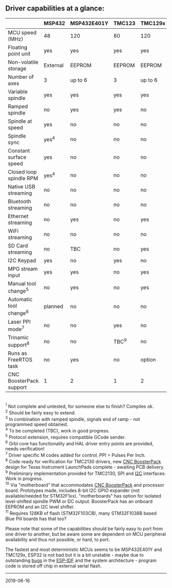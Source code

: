 ## Driver capabilities at a glance:


|                         | MSP432   | MSP432E401Y |TMC123  | TMC129x | MSP430F5529 | PSoC&nbsp;5 | ESP32 | SAMD21 | LPC1769<sup>1</sup> | STM32F1xx<sup>11</sup> |
|-------------------------|----------|-------------|--------|---------|-------------|--------|-------|-------|---------|---------|
| MCU speed \(MHz\)       | 48       | 120         | 80     | 120     | 25 \(16 bit\) | 80     | 2x240 | 48    | 120     | 72      |
| Floating point unit     | yes      | yes         | yes    | yes     | no          | no     | yes   | no    | no      | no      |
| Non-volatile storage    | External | EEPROM      | EEPROM | EEPROM  | External    | EEPROM | Flash | Flash | Flash   | Flash   |
| Number of axes          | 3        | up to 6     | 3      | up to 6 | 3           | 3<sup>2</sup>      | 3    | 3    | 3       | up to 6 |
| Variable spindle        | yes      | yes         | yes    | yes     | yes         | yes    | yes   | yes   | yes     | no      |
| Ramped spindle          | no       | yes         | yes    | no      | no          | no     | yes   | no    | no      | no      |
| Spindle at speed        | yes      | no          | no     | no      | no          | no     | yes<sup>3</sup>  | no    | no      | no      |
| Spindle sync            | yes<sup>4</sup>      | no          |no     | no      | no          | no     | no    | no    | no      | no      |
| Constant surface speed  | yes      | no          | no     | no      | no          | no     | no    | no    | no      | no      |
| Closed loop spindle RPM | yes<sup>4</sup>      | no          | no     | no      | no          | no     | no    | no    | no      | no      |
| Native USB streaming    | no       | no          | no     | no      | no          | no     | no    | yes   | yes?    | yes     |
| Bluetooth streaming     | no       | no          | no     | no      | no          | no     | yes   | no    | no      | no      |
| Ethernet streaming      | no       | yes         | no     | yes     | no          | no     | no    | no    | no      | no      |
| WiFi streaming          | no       | no          | no     | no      | no          | no     | yes   | no    | no      | no      |
| SD Card streaming       | no       | TBC         | no     | yes     | no          | no     | yes   | no    | yes     | no      |
| I2C Keypad              | yes      | no          | yes    | no      | no          | yes    | yes   | no    | no      | no      |
| MPG stream input        | yes      | yes         | no     | yes     | no          | no     | no    | no    | no      | no      |
| Manual tool change<sup>5</sup>      | no          | yes      | no     | yes     | no          | no     | yes   | yes   | no      | no      |
| Automatic tool change<sup>6</sup>    | planned| no          | no     | no      | no          | no     | no    | no    | no      | no      |
| Laser PPI mode<sup>7</sup>           | no     | no          | yes    | no      | no          | no     | no    | no    | no      | no      |
| Trinamic support<sup>8</sup>         | no     | no          | TBC<sup>9</sup>    | no      | no          | no     | no    | no    | no      | no      |
| Runs as FreeRTOS task   | no       | yes         | no     | option  | no          | no     | yes   | no    | no      | no      |
| CNC BoosterPack support | 1        | 2           | 1      | 2       | 1           | no     | yes<sup>10</sup>   | yes<sup>10</sup>  | no      | yes<sup>10</sup>     |

<br><sup>1</sup> Not complete and untested, for someone else to finish? Compiles ok.
<br><sup>2</sup> Should be fairly easy to extend.
<br><sup>3</sup> In combination with ramped spindle, signals end of ramp - not programmed speed obtained.
<br><sup>4</sup> To be completed \(TBC\), work in good progress.
<br><sup>5</sup> Protocol extension, requires compatible GCode sender.
<br><sup>6</sup> Grbl core has functionality and HAL driver entry points are provided, needs verification!
<br><sup>7</sup> Driver specific M codes added for control. PPI = Pulses Per Inch.
<br><sup>8</sup> Code ready for verification for TMC2130 drivers, new [CNC BoosterPack](https://github.com/terjeio/CNC_Boosterpack) design for Texas Instrument LaunchPads complete - awaiting PCB delivery.
<br><sup>9</sup> Preliminary implementation provided for TMC2130, SPI and [I2C](https://github.com/terjeio/Trinamic_TMC2130_I2C_SPI_Bridge) interfaces. Work in progress.
<br><sup>10</sup> Via "motherboard" that accommodates [CNC BoosterPack](https://github.com/terjeio/CNC_Boosterpack) and processor board. Prototypes made, includes 8-bit I2C GPIO expander \(not available/needed for STM32F1xx\). "motherboards" has option for isolated level-shifted spindle PWM or DC output.  BoosterPack has an onboard EEPROM and an I2C level shifter.
<br><sup>11</sup> Requires 128KB of flash \(STM32F103CB\), many STM32F1038B based Blue Pill boards has that too?

Please note that some of the capabilities should be fairly easy to port from one driver to another, but be aware some are dependent on MCU peripheral availability and thus not possible, or hard, to port.

The fastest and most deterministic MCUs seems to be MSP432E401Y and TMC129x, ESP32 is not bad but it is a bit unstable - maybe due to outstanding [bugs](https://github.com/espressif/esp-idf/issues) in the [ESP-IDF](https://github.com/espressif/esp-idf) and the system architecture - program code is stored off chip in external serial flash.

---
2019-06-16

